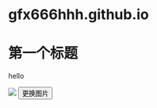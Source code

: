 # gfx666hhh.github.io
<!DOCTYPE html>
<html>
    <body>
        <h1>第一个标题</h1>
        <p>hello</p>
 <img src="https://github.com/gfx666hhh/-/blob/2e82ada4b962ea454183a56107684a7f8f54b98c/2021-01-13%20(1).png">     
        <button type="button" >更换图片</button>
    </body>
</html>
